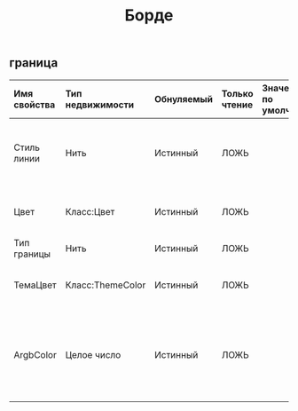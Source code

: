 ﻿---
title: Борде
second_title: Aspose.Cells Cloud Documen
type: docs
url: /ru/specification/model/border/
description: "Aspose.Cells Спецификация модели облака: Граница. Легко обрабатывайте Excel и другие документы электронных таблиц с помощью таких функций, как открытие, создание, редактирование, разделение, слияние, сравнение и преобразование."
weight: 50
---
## **граница**

 

| Имя свойства| Тип недвижимости| Обнуляемый| Только чтение| Значение по умолчанию| Описание|
|:- |:- |:- |:- |:- |:- |
| Стиль линии| Нить| Истинный| ЛОЖЬ|| Получает или задает тип границы ячейки.|
| Цвет| Класс:Цвет| Истинный| ЛОЖЬ|| Получает или задает границу.|
| Тип границы| Нить| Истинный| ЛОЖЬ|||
| ТемаЦвет| Класс:ThemeColor| Истинный| ЛОЖЬ|| Получает и задает цвет темы границы.|
| ArgbColor| Целое число| Истинный| ЛОЖЬ|| Получает и задает цвет с помощью 32-битного значения ARGB.|

